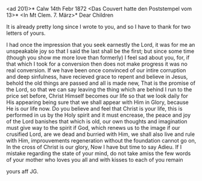 <ad 201)>* Calw 14th Febr 1872
 <Das Couvert hatte den Poststempel vom 13>*
 <In Mt Clem. 7. März>*
Dear Children

It is already pretty long since I wrote to you, and so I have to thank for two letters of yours.

I had once the impression that you seek earnestly the Lord, it was for me an unspeakable joy so that I said the last shall be the first; but since some time (though you show me more love than formerly) I feel sad about you, for, if that which I took for a conversion then does not make progress it was no real conversion. If we have been once convinced of our intire corruption and deep sinfulness, have recieved grace to repent and believe in Jesus, behold the old things are passed and all is made new, That is the promise of the Lord, so that we can say leaving the thing which are behind I run to the price set before, Christ Himself becomes our life so that we look daily for His appearing being sure that we shall appear with Him in Glory, because He is our life now. Do you believe and feel that Christ is your life, this is performed in us by the Holy spirit and it must encrease, the peace and joy of the Lord banishes that which is old, our own thoughts and imagination must give way to the spirit if God, which renews us to the image if our crusified Lord, are we dead and burried with Him, we shall also live and rule with Him, improuvements regeneration without the foundation cannot go on, In the cross of Christ is our glory, Now I have but time to say Adieu. If I mistake regarding the state of your mind, do not take amiss the few words of your mother who loves you all and with kisses to each of you remain

 yours aff
 JG.
